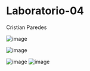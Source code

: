 # Laboratorio-04

Cristian Paredes

![image](https://github.com/Cristiann-Paredes/Laboratorio04/assets/117744113/dc3950ae-745b-41dc-beb1-0562377f2eaf)

![image](https://github.com/Cristiann-Paredes/Laboratorio04/assets/117744113/b1b959b5-08cc-446a-ae2f-445be60dc730)

![image](https://github.com/Cristiann-Paredes/Laboratorio04/assets/117744113/637b0e89-11f9-4322-af16-f38db270e90b)
![image](https://github.com/Cristiann-Paredes/Laboratorio04/assets/117744113/0f41a1f4-bc9d-419a-a0ab-0ca013ffa652)



